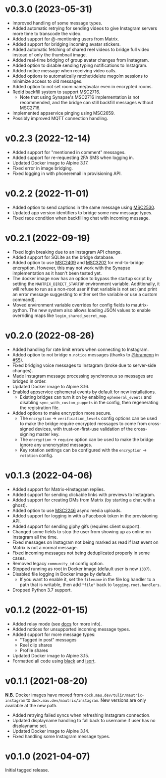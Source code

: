 # v0.3.0 (2023-05-31)

* Improved handling of some message types.
* Added automatic retrying for sending videos to give Instagram servers more
  time to transcode the video.
* Added support for @-mentioning users from Matrix.
* Added support for bridging incoming avatar stickers.
* Added automatic fetching of shared reel videos to bridge full video instead
  of only the thumbnail image.
* Added real-time bridging of group avatar changes from Instagram.
* Added option to disable sending typing notifications to Instagram.
* Added notice message when receiving video calls.
* Added options to automatically ratchet/delete megolm sessions to minimize
  access to old messages.
* Added option to not set room name/avatar even in encrypted rooms.
* Redid backfill system to support MSC2716.
  * Note that using Synapse's MSC2716 implementation is not recommended, and
    the bridge can still backfill messages without MSC2716.
* Implemented appservice pinging using MSC2659.
* Possibly improved MQTT connection handling.

# v0.2.3 (2022-12-14)

* Added support for "mentioned in comment" messages.
* Added support for re-requesting 2FA SMS when logging in.
* Updated Docker image to Alpine 3.17.
* Fixed error in image bridging.
* Fixed logging in with phone/email in provisioning API.

# v0.2.2 (2022-11-01)

* Added option to send captions in the same message using [MSC2530].
* Updated app version identifiers to bridge some new message types.
* Fixed race condition when backfilling chat with incoming message.

[MSC2530]: https://github.com/matrix-org/matrix-spec-proposals/pull/2530

# v0.2.1 (2022-09-19)

* Fixed login breaking due to an Instagram API change.
* Added support for SQLite as the bridge database.
* Added option to use [MSC2409] and [MSC3202] for end-to-bridge encryption.
  However, this may not work with the Synapse implementation as it hasn't been
  tested yet.
* The docker image now has an option to bypass the startup script by setting
  the `MAUTRIX_DIRECT_STARTUP` environment variable. Additionally, it will
  refuse to run as a non-root user if that variable is not set (and print an
  error message suggesting to either set the variable or use a custom command).
* Moved environment variable overrides for config fields to mautrix-python.
  The new system also allows loading JSON values to enable overriding maps like
  `login_shared_secret_map`.

[MSC2409]: https://github.com/matrix-org/matrix-spec-proposals/pull/2409
[MSC3202]: https://github.com/matrix-org/matrix-spec-proposals/pull/3202

# v0.2.0 (2022-08-26)

* Added handling for rate limit errors when connecting to Instagram.
* Added option to not bridge `m.notice` messages (thanks to [@bramenn] in [#55]).
* Fixed bridging voice messages to Instagram (broke due to server-side changes).
* Made Instagram message processing synchronous so messages are bridged in order.
* Updated Docker image to Alpine 3.16.
* Enabled appservice ephemeral events by default for new installations.
  * Existing bridges can turn it on by enabling `ephemeral_events` and disabling
    `sync_with_custom_puppets` in the config, then regenerating the registration
    file.
* Added options to make encryption more secure.
  * The `encryption` -> `verification_levels` config options can be used to
    make the bridge require encrypted messages to come from cross-signed
    devices, with trust-on-first-use validation of the cross-signing master
    key.
  * The `encryption` -> `require` option can be used to make the bridge ignore
    any unencrypted messages.
  * Key rotation settings can be configured with the `encryption` -> `rotation`
    config.

[@bramenn]: https://github.com/bramenn
[#55]: https://github.com/mautrix/instagram/pull/55

# v0.1.3 (2022-04-06)

* Added support for Matrix->Instagram replies.
* Added support for sending clickable links with previews to Instagram.
* Added support for creating DMs from Matrix (by starting a chat with a ghost).
* Added option to use [MSC2246] async media uploads.
* Added support for logging in with a Facebook token in the provisioning API.
* Added support for sending giphy gifs (requires client support).
* Changed some fields to stop the user from showing up as online on Instagram
  all the time.
* Fixed messages on Instagram not being marked as read if last event on Matrix
  is not a normal message.
* Fixed incoming messages not being deduplicated properly in some cases.
* Removed legacy `community_id` config option.
* Stopped running as root in Docker image (default user is now `1337`).
* Disabled file logging in Docker image by default.
  * If you want to enable it, set the `filename` in the file log handler to a
    path that is writable, then add `"file"` back to `logging.root.handlers`.
* Dropped Python 3.7 support.

[MSC2246]: https://github.com/matrix-org/matrix-spec-proposals/pull/2246

# v0.1.2 (2022-01-15)

* Added relay mode (see [docs](https://docs.mau.fi/bridges/general/relay-mode.html) for more info).
* Added notices for unsupported incoming message types.
* Added support for more message types:
  * "Tagged in post" messages
  * Reel clip shares
  * Profile shares
* Updated Docker image to Alpine 3.15.
* Formatted all code using [black](https://github.com/psf/black)
  and [isort](https://github.com/PyCQA/isort).

# v0.1.1 (2021-08-20)

**N.B.** Docker images have moved from `dock.mau.dev/tulir/mautrix-instagram`
to `dock.mau.dev/mautrix/instagram`. New versions are only available at the new
path.

* Added retrying failed syncs when refreshing Instagram connection.
* Updated displayname handling to fall back to username if user has no displayname set.
* Updated Docker image to Alpine 3.14.
* Fixed handling some Instagram message types.

# v0.1.0 (2021-04-07)

Initial tagged release.
